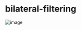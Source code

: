 # bilateral-filtering

![image](https://user-images.githubusercontent.com/57074947/202926491-dfc67484-b810-4cb9-a6d0-705f461e3a9e.png)
